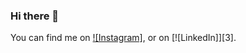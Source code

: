 ### Hi there 👋

<!--
**jonathan18wjn/jonathan18wjn** is a ✨ _special_ ✨ repository because its `README.md` (this file) appears on your GitHub profile.

My name is Jianing Wang from Shanghai, China. 

- 🔭 I’m currently a graduate student from Columbia University majoring in Quantitative Methods in the Social Sciences.
- 📫 How to reach me: jwang3995@columbia.edu
- ⚡ Fun fact: Favorite Band: Oasis.
-->

You can find me on [![Instagram]][1], or on [![LinkedIn]][3].

<!-- Links to your social media accounts -->

[1]: https://www.instagram.com/jdotn_9872/
[2]: https://www.linkedin.com/in/jianing-wang-0a775a13a/

